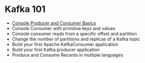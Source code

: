 # Kafka 101

- [Console Producer and Consumer Basics](./confluent-kafka-101/01-kafka-console-consumer-producer-basics.md)
- Console Consumer with primitive keys and values
- Console consumer reads from a specific offset and partition
- Change the number of partitions and replicas of a Kafka topic
- Build your first Apache KafkaConsumer application
- Build your first Kafka producer application
- Produce and Consume Records in multiple languages

